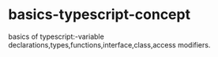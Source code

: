 # basics-typescript-concept
 basics of typescript:-variable declarations,types,functions,interface,class,access modifiers.

